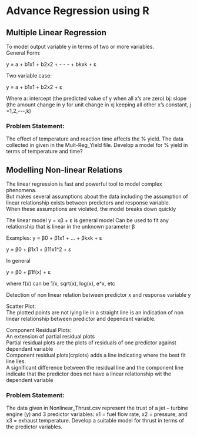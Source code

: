# Advance Regression using R

## Multiple Linear Regression

To model output variable y in terms of two or more variables.<br>
General Form:

y = a + b1x1 + b2x2 + - - - + bkxk + ε

Two variable case:

y = a + b1x1 + b2x2 + ε

Where
a: intercept (the predicted value of y when all x’s are zero)
bj: slope (the amount change in y for unit change in xj keeping all other x’s constant, j =1,2,---,k)

### Problem Statement:
The effect of temperature and reaction time affects the % yield. The data collected in given in the Mult-Reg_Yield file. Develop a model for % yield in terms of temperature and time?

## Modelling Non-linear Relations

The linear regression is fast and powerful tool to model complex phenomena.<br>
But makes several assumptions about the data including the assumption of linear relationship exists between predictors and response variable.<br>
When these assumptions are violated, the model breaks down quickly

The linear model y = xβ + ε is general model
Can be used to fit any relationship that is linear in the unknown parameter β

Examples:
y = β0 + β1x1 + ... + βkxk + ε

y = β0 + β1x1 + β11x1^2 + ε

In general

y = β0 + β1f(x) + ε

where f(x) can be 1/x, sqrt(x), log(x), e^x, etc 

Detection of non linear relation between predictor x and response variable y

Scatter Plot:<br>
The plotted points are not lying lie in a straight line is an indication of non linear relationship between predictor and dependant variable.

Component Residual Plots:<br>
An extension of partial residual plots<br>
Partial residual plots are the plots of residuals of one predictor against dependant variable<br>
Component residual plots(crplots) adds a line indicating where the best fit line
lies.<br>
A significant difference between the residual line and the component line indicate
that the predictor does not have a linear relationship wit the dependent variable

### Problem Statement:
The data given in Nonlinear_Thrust.csv represent the trust of a jet –
turbine engine (y) and 3 predictor variables: x1 = fuel flow rate, x2 =
pressure, and x3 = exhaust temperature. Develop a suitable model
for thrust in terms of the predictor variables.
